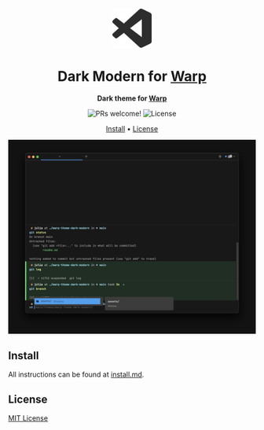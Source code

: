<h1 align="center">
  <br>
  <img src="https://raw.githubusercontent.com/juliabresolin/warp-theme-dark-modern/main/assets/logo.png" alt="Dark Modern Logo" width="80">
  <br>
  <br>
  Dark Modern for <a href="https://warp.dev">Warp</a>
  <br>
</h1>

<p align="center">
  <strong>Dark theme for <a href="https://warp.dev">Warp</a></strong>
</p>

<p align="center">
  <img src="https://img.shields.io/badge/PRs-welcome-%2335A0F3.svg" alt="PRs welcome!" />

  <img alt="License" src="https://img.shields.io/badge/license-MIT-%2335A0F3">
</p>

<p align="center">
  <a href="#install">Install</a> • 
  <a href="#license">License</a>
</p>

<p align="center">
  <img alt="Dark Modern screnshoot for Warp" src="https://raw.githubusercontent.com/juliabresolin/warp-theme-dark-modern/main/assets/screenshot.png">
</p>

## Install

All instructions can be found at [install.md](./install.md).


## License

[MIT License](./license.md)
